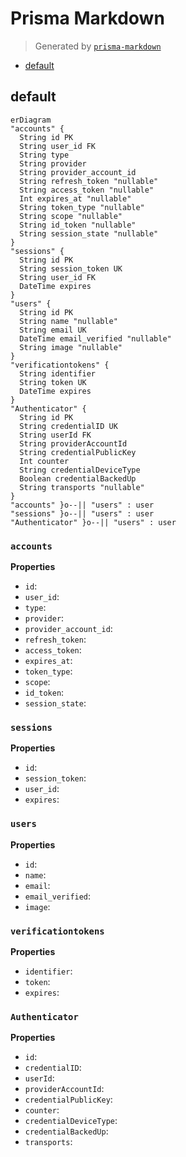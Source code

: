 # Prisma Markdown

> Generated by [`prisma-markdown`](https://github.com/samchon/prisma-markdown)

- [default](#default)

## default

```mermaid
erDiagram
"accounts" {
  String id PK
  String user_id FK
  String type
  String provider
  String provider_account_id
  String refresh_token "nullable"
  String access_token "nullable"
  Int expires_at "nullable"
  String token_type "nullable"
  String scope "nullable"
  String id_token "nullable"
  String session_state "nullable"
}
"sessions" {
  String id PK
  String session_token UK
  String user_id FK
  DateTime expires
}
"users" {
  String id PK
  String name "nullable"
  String email UK
  DateTime email_verified "nullable"
  String image "nullable"
}
"verificationtokens" {
  String identifier
  String token UK
  DateTime expires
}
"Authenticator" {
  String id PK
  String credentialID UK
  String userId FK
  String providerAccountId
  String credentialPublicKey
  Int counter
  String credentialDeviceType
  Boolean credentialBackedUp
  String transports "nullable"
}
"accounts" }o--|| "users" : user
"sessions" }o--|| "users" : user
"Authenticator" }o--|| "users" : user
```

### `accounts`

**Properties**

- `id`:
- `user_id`:
- `type`:
- `provider`:
- `provider_account_id`:
- `refresh_token`:
- `access_token`:
- `expires_at`:
- `token_type`:
- `scope`:
- `id_token`:
- `session_state`:

### `sessions`

**Properties**

- `id`:
- `session_token`:
- `user_id`:
- `expires`:

### `users`

**Properties**

- `id`:
- `name`:
- `email`:
- `email_verified`:
- `image`:

### `verificationtokens`

**Properties**

- `identifier`:
- `token`:
- `expires`:

### `Authenticator`

**Properties**

- `id`:
- `credentialID`:
- `userId`:
- `providerAccountId`:
- `credentialPublicKey`:
- `counter`:
- `credentialDeviceType`:
- `credentialBackedUp`:
- `transports`:
